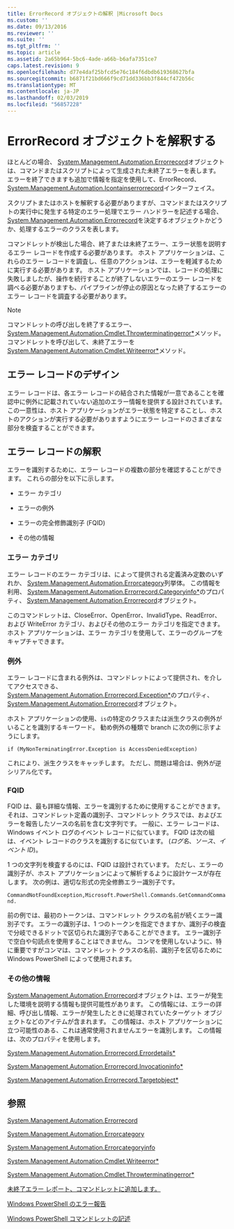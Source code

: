 ```yaml
---
title: ErrorRecord オブジェクトの解釈 |Microsoft Docs
ms.custom: ''
ms.date: 09/13/2016
ms.reviewer: ''
ms.suite: ''
ms.tgt_pltfrm: ''
ms.topic: article
ms.assetid: 2a65b964-5bc6-4ade-a66b-b6afa7351ce7
caps.latest.revision: 9
ms.openlocfilehash: d77e4daf25bfcd5e76c184f6dbdb619368627bfa
ms.sourcegitcommit: b6871f21bd666f9cd71dd336bb3f844cf472b56c
ms.translationtype: MT
ms.contentlocale: ja-JP
ms.lasthandoff: 02/03/2019
ms.locfileid: "56857228"
---
```

# <a name="interpreting-errorrecord-objects"></a>ErrorRecord オブジェクトを解釈する

ほとんどの場合、 [System.Management.Automation.Errorrecord](/dotnet/api/System.Management.Automation.ErrorRecord)オブジェクトは、コマンドまたはスクリプトによって生成された未終了エラーを表します。 エラーを終了できますも追加で情報を指定を使用して、ErrorRecord、 [System.Management.Automation.Icontainserrorrecord](/dotnet/api/System.Management.Automation.IContainsErrorRecord)インターフェイス。

スクリプトまたはホストを解釈する必要がありますが、コマンドまたはスクリプトの実行中に発生する特定のエラー処理でエラー ハンドラーを記述する場合、 [System.Management.Automation.Errorrecord](/dotnet/api/System.Management.Automation.ErrorRecord)を決定するオブジェクトかどうか、処理するエラーのクラスを表します。

コマンドレットが検出した場合、終了または未終了エラー、エラー状態を説明するエラー レコードを作成する必要があります。 ホスト アプリケーションは、これらのエラー レコードを調査し、任意のアクションは、エラーを軽減するために実行する必要があります。 ホスト アプリケーションでは、レコードの処理に失敗しましたが、操作を続行することが終了しないエラーのエラー レコードを調べる必要がありますも、パイプラインが停止の原因となった終了するエラーのエラー レコードを調査する必要があります。

> [!NOTE]
> コマンドレットの呼び出しを終了するエラー、 [System.Management.Automation.Cmdlet.Throwterminatingerror*](/dotnet/api/System.Management.Automation.Cmdlet.ThrowTerminatingError)メソッド。 コマンドレットを呼び出して、未終了エラーを[System.Management.Automation.Cmdlet.Writeerror*](/dotnet/api/System.Management.Automation.Cmdlet.WriteError)メソッド。

## <a name="error-record-design"></a>エラー レコードのデザイン

エラー レコードは、各エラー レコードの結合された情報が一意であることを確認中に例外に記載されていない追加のエラー情報を提供する設計されています。 この一意性は、ホスト アプリケーションがエラー状態を特定することし、ホストのアクションが実行する必要がありますようにエラー レコードのさまざまな部分を検査することができます。

## <a name="interpreting-error-records"></a>エラー レコードの解釈

エラーを識別するために、エラー レコードの複数の部分を確認することができます。 これらの部分を以下に示します。

- エラー カテゴリ

- エラーの例外

- エラーの完全修飾識別子 (FQID)

- その他の情報

### <a name="the-error-category"></a>エラー カテゴリ

エラー レコードのエラー カテゴリは、によって提供される定義済み定数のいずれか、 [System.Management.Automation.Errorcategory](/dotnet/api/System.Management.Automation.ErrorCategory)列挙体。 この情報を利用、 [System.Management.Automation.Errorrecord.Categoryinfo*](/dotnet/api/System.Management.Automation.ErrorRecord.CategoryInfo)のプロパティ、 [System.Management.Automation.Errorrecord](/dotnet/api/System.Management.Automation.ErrorRecord)オブジェクト。

このコマンドレットは、CloseError、OpenError、InvalidType、ReadError、および WriteError カテゴリ、およびその他のエラー カテゴリを指定できます。 ホスト アプリケーションは、エラー カテゴリを使用して、エラーのグループをキャプチャできます。

### <a name="the-exception"></a>例外

エラー レコードに含まれる例外は、コマンドレットによって提供され、を介してアクセスできる、 [System.Management.Automation.Errorrecord.Exception*](/dotnet/api/System.Management.Automation.ErrorRecord.Exception)のプロパティ、 [System.Management.Automation.Errorrecord](/dotnet/api/System.Management.Automation.ErrorRecord)オブジェクト。

ホスト アプリケーションの使用、`is`の特定のクラスまたは派生クラスの例外がいることを識別するキーワード。 勧め例外の種類で branch に次の例に示すようにします。

`if (MyNonTerminatingError.Exception is AccessDeniedException)`

これにより、派生クラスをキャッチします。 ただし、問題は場合は、例外が逆シリアル化です。

### <a name="the-fqid"></a>FQID

FQID は、最も詳細な情報、エラーを識別するために使用することができます。 それは、コマンドレット定義の識別子、コマンドレット クラスでは、およびエラーを報告したソースの名前を含む文字列です。 一般に、エラー レコードは、Windows イベント ログのイベント レコードに似ています。 FQID は次の組は、イベント レコードのクラスを識別するに似ています。 (*ログ名*、*ソース*、*イベント ID*)。

1 つの文字列を検査するのには、FQID は設計されています。 ただし、エラーの識別子が、ホスト アプリケーションによって解析するように設計ケースが存在します。 次の例は、適切な形式の完全修飾エラー識別子です。

`CommandNotFoundException,Microsoft.PowerShell.Commands.GetCommandCommand.`

前の例では、最初のトークンは、コマンドレット クラスの名前が続くエラー識別子です。 エラーの識別子は、1 つのトークンを指定できますか、識別子の検査で分岐できるドットで区切られた識別子であることができます。 エラー識別子で空白や句読点を使用することはできません。 コンマを使用しないように、特に重要ですがコンマは、コマンドレット クラスの名前、識別子を区切るために Windows PowerShell によって使用されます。

### <a name="other-information"></a>その他の情報

[System.Management.Automation.Errorrecord](/dotnet/api/System.Management.Automation.ErrorRecord)オブジェクトは、エラーが発生した環境を説明する情報も提供可能性があります。 この情報には、エラーの詳細、呼び出し情報、エラーが発生したときに処理されていたターゲット オブジェクトなどのアイテムが含まれます。 この情報は、ホスト アプリケーションに立つ可能性のある、これは通常使用されませんエラーを識別します。 この情報は、次のプロパティを使用します。

[System.Management.Automation.Errorrecord.Errordetails*](/dotnet/api/System.Management.Automation.ErrorRecord.ErrorDetails)

[System.Management.Automation.Errorrecord.Invocationinfo*](/dotnet/api/System.Management.Automation.ErrorRecord.InvocationInfo)

[System.Management.Automation.Errorrecord.Targetobject*](/dotnet/api/System.Management.Automation.ErrorRecord.TargetObject)

## <a name="see-also"></a>参照

[System.Management.Automation.Errorrecord](/dotnet/api/System.Management.Automation.ErrorRecord)

[System.Management.Automation.Errorcategory](/dotnet/api/System.Management.Automation.ErrorCategory)

[System.Management.Automation.Errorcategoryinfo](/dotnet/api/System.Management.Automation.ErrorCategoryInfo)

[System.Management.Automation.Cmdlet.Writeerror*](/dotnet/api/System.Management.Automation.Cmdlet.WriteError)

[System.Management.Automation.Cmdlet.Throwterminatingerror*](/dotnet/api/System.Management.Automation.Cmdlet.ThrowTerminatingError)

[未終了エラー レポート、コマンドレットに追加します。](./adding-non-terminating-error-reporting-to-your-cmdlet.md)

[Windows PowerShell のエラー報告](./error-reporting-concepts.md)

[Windows PowerShell コマンドレットの記述](./writing-a-windows-powershell-cmdlet.md)
